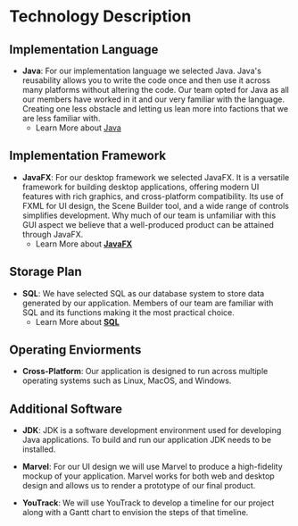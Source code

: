 # Technology Description

## Implementation Language 
+ **Java**: For our implementation language we selected Java. Java's reusability allows you to write the code once and then use it across many platforms without altering the code. Our team opted for Java as all our members have worked in it and our very familiar with the language. Creating one less obstacle and letting us lean more into factions that we are less familiar with.
  + Learn More about [Java](https://www.ibm.com/docs/en/aix/7.1?topic=monitoring-advantages-java)

## Implementation Framework
+ **JavaFX**: For our desktop framework we selected JavaFX. It is a versatile framework for building desktop applications, offering modern UI features with rich graphics, and cross-platform compatibility. Its use of FXML for UI design, the Scene Builder tool, and a wide range of controls simplifies development. Why much of our team is unfamiliar with this GUI aspect we believe that a well-produced product can be attained through JavaFX.
  + Learn More about [**JavaFX**](https://www.oracle.com/technical-resources/articles/java/casa.html)

## Storage Plan
+ **SQL**: We have selected SQL as our database system to store data generated by our application. Members of our team are familiar with SQL and its functions making it the most practical choice.
  + Learn More about [**SQL**](https://codeop.tech/what-is-sql/#:~:text=What%20is%20SQL%20used%20for,small%20datasets%20to%20large%20stacks.)

## Operating Enviorments
+ **Cross-Platform**: Our application is designed to run across multiple operating systems such as Linux, MacOS, and Windows.

## Additional Software
+ **JDK**: JDK is a software development environment used for developing Java applications. To build and run our application JDK needs to be installed.
  
+ **Marvel**: For our UI design we will use Marvel to produce a high-fidelity mockup of your application. Marvel works for both web and desktop design and allows us to render a prototype of our final product.
  
+ **YouTrack**: We will use YouTrack to develop a timeline for our project along with a Gantt chart to envision the steps of that timeline. 
